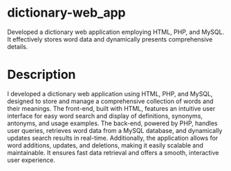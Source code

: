 ﻿# dictionary-web_app
Developed a dictionary web application employing HTML, PHP, and MySQL. It effectively stores word data and dynamically presents comprehensive details.
# Description
I developed a dictionary web application using HTML, PHP, and MySQL, designed to store and manage a comprehensive collection of words and their meanings. The front-end, built with HTML, features an intuitive user interface for easy word search and display of definitions, synonyms, antonyms, and usage examples. The back-end, powered by PHP, handles user queries, retrieves word data from a MySQL database, and dynamically updates search results in real-time. Additionally, the application allows for word additions, updates, and deletions, making it easily scalable and maintainable. It ensures fast data retrieval and offers a smooth, interactive user experience.
